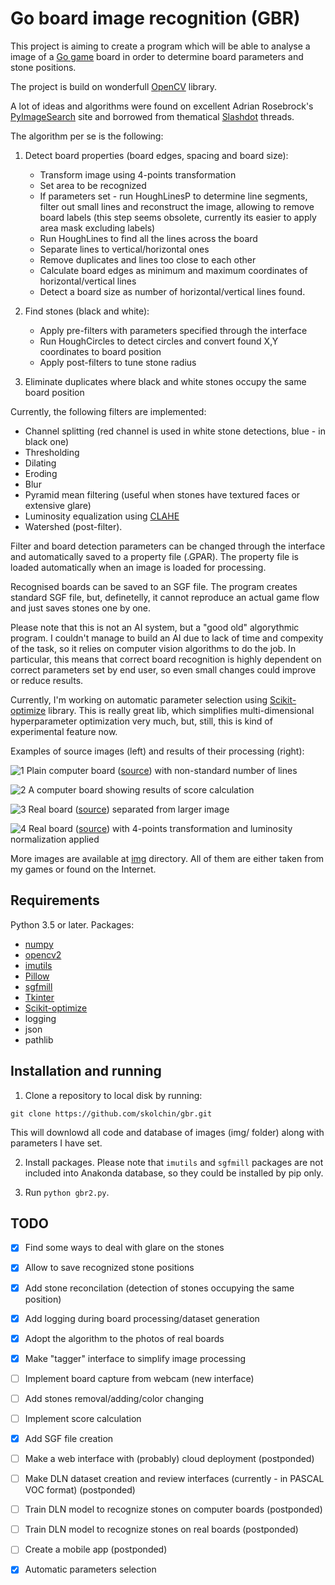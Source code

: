 # Go board image recognition (GBR)

This project is aiming to create a program which will be able to analyse a image of a [Go game](https://en.wikipedia.org/wiki/Go_(game)) board in order to determine board parameters and stone positions.

The project is build on wonderfull [OpenCV](https://opencv.org/) library.

A lot of ideas and algorithms were found on excellent Adrian Rosebrock's [PyImageSearch](https://www.pyimagesearch.com/) site and borrowed from thematical [Slashdot](https://stackoverflow.com/questions/tagged/opencv) threads.

The algorithm per se is the following:

1. Detect board properties (board edges, spacing and board size):
    * Transform image using 4-points transformation
    * Set area to be recognized
    * If parameters set - run HoughLinesP to determine line segments, filter out small lines and reconstruct the image, allowing to remove board labels (this step seems obsolete, currently its easier to apply area mask excluding labels)
    * Run HoughLines to find all the lines across the board
    * Separate lines to vertical/horizontal ones
    * Remove duplicates and lines too close to each other
    * Calculate board edges as minimum and maximum coordinates of horizontal/vertical lines
    * Detect a board size as number of horizontal/vertical lines found.

2. Find stones (black and white):
    * Apply pre-filters with parameters specified through the interface
    * Run HoughCircles to detect circles and convert found X,Y coordinates to board position
    * Apply post-filters to tune stone radius

3. Eliminate duplicates where black and white stones occupy the same board position

Currently, the following filters are implemented:
  * Channel splitting (red channel is used in white stone detections, blue - in black one)
  * Thresholding
  * Dilating
  * Eroding
  * Blur
  * Pyramid mean filtering (useful when stones have textured faces or extensive glare)
  * Luminosity equalization using [CLAHE](http://books.google.com.au/books?hl=en&lr=&id=CCqzMm_-WucC&oi=fnd&pg=PR11&dq=Contrast%20Limited%20Adaptive%20Histogram%20Equalization%20Graphics%20Gems%20IV&ots=mtft15JJbl&sig=acQg6XLt7jzqR0MjO6sYUa0Sjtc#v=onepage&q=Contrast%20Limited%20Adaptive%20Histogram%20Equalization%20Graphics%20Gems%20IV&f=false)
  * Watershed (post-filter).

Filter and board detection parameters can be changed through the interface and automatically saved to a property file (.GPAR). The property file is loaded automatically when an image is loaded for processing. 

Recognised boards can be saved to an SGF file. The program creates standard SGF file, but, definetelly, it cannot reproduce an actual game flow and just saves stones one by one.

Please note that this is not an AI system, but a "good old" algorythmic program. I couldn't manage to build an AI due to lack of time and compexity of the task, so it relies on computer vision algorithms to do the job. In particular, this means that correct board recognition is highly dependent on correct parameters set by end user, so even small changes could improve or reduce results.

Currently, I'm working on automatic parameter selection using [Scikit-optimize](https://scikit-optimize.github.io/) library. This is really great lib, which simplifies multi-dimensional hyperparameter optimization very much, but, still, this is kind of experimental feature now.

Examples of source images (left) and results of their processing (right):

![1](../master/demo/screen_1.png)
Plain computer board ([source](https://senseis.xmp.net/diagrams/5/f5577987ee77807acfcfb4ed125f38eb.png)) with non-standard number of lines

![2](../master/demo/screen_13.png)
A computer board showing results of score calculation

![3](../master/demo/screen_8.png)
Real board ([source](https://www.theverge.com/2016/3/8/11178462/google-deepmind-go-challenge-ai-vs-lee-sedol)) separated from larger image

![4](../master/demo/screen_47.png)
Real board ([source](https://images.app.goo.gl/tXP2Yp9GBajHgJEr9)) with 4-points transformation and luminosity normalization applied

More images are available at [img](../master/img) directory. All of them are either taken from my games or found on the Internet.

## Requirements

Python 3.5 or later. Packages:

* [numpy](https://numpy.org/)
* [opencv2](https://opencv.org/)
* [imutils](https://github.com/jrosebr1/imutils)
* [Pillow](https://python-pillow.org/)
* [sgfmill](https://mjw.woodcraft.me.uk/sgfmill/)
* [Tkinter](http://effbot.org/tkinterbook/)
* [Scikit-optimize](https://scikit-optimize.github.io/)
* logging
* json
* pathlib

## Installation and running

1. Clone a repository to local disk by running:

```console
git clone https://github.com/skolchin/gbr.git
```

This will downlowd all code and database of images (img/ folder) along with parameters I have set.

2. Install packages. Please note that ```imutils``` and ```sgfmill``` packages are not included into Anakonda database, so they could be installed by pip only.


3. Run ```python gbr2.py```.



## TODO

- [x] Find some ways to deal with glare on the stones

- [x] Allow to save recognized stone positions

- [x] Add stone reconcilation (detection of stones occupying the same position)

- [x] Add logging during board processing/dataset generation

- [x] Adopt the algorithm to the photos of real boards

- [x] Make "tagger" interface to simplify image processing

- [ ] Implement board capture from webcam (new interface)

- [ ] Add stones removal/adding/color changing

- [ ] Implement score calculation

- [x] Add SGF file creation

- [ ] Make a web interface with (probably) cloud deployment (postponded)

- [ ] Make DLN dataset creation and review interfaces (currently - in PASCAL VOC format) (postponded)

- [ ] Train DLN model to recognize stones on computer boards (postponded)

- [ ] Train DLN model to recognize stones on real boards (postponded)

- [ ] Create a mobile app (postponded)

- [x] Automatic parameters selection
